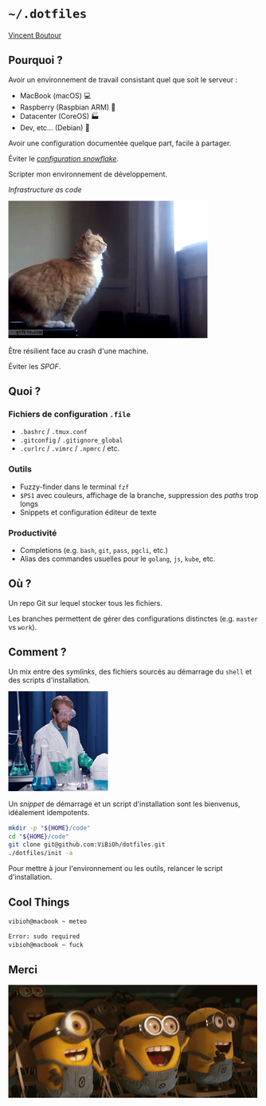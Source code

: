 # `~/.dotfiles`

[Vincent Boutour](https://vibioh.fr)


## Pourquoi ?

Avoir un environnement de travail consistant quel que soit le serveur :

* MacBook (macOS) 💻
* Raspberry (Raspbian ARM) 🍇
* Datacenter (CoreOS) 🏭
* Dev, etc... (Debian) 🚀


Avoir une configuration documentée quelque part, facile à partager.

Éviter le [_configuration snowflake_](https://martinfowler.com/bliki/SnowflakeServer.html).


Scripter mon environnement de développement.

*Infrastructure as code*


![](cat_fail.gif)

Être résilient face au crash d'une machine.

Éviter les _SPOF_.


## Quoi ?


### Fichiers de configuration `.file`

* `.bashrc` / `.tmux.conf`
* `.gitconfig` / `.gitignore_global`
* `.curlrc` / `.vimrc` / `.npmrc` / etc.


### Outils

* Fuzzy-finder dans le terminal `fzf`
* `$PS1` avec couleurs, affichage de la branche, suppression des *paths* trop longs
* Snippets et configuration éditeur de texte


### Productivité

* Completions (e.g. `bash`, `git`, `pass`, `pgcli`, etc.)
* Alias des commandes usuelles pour le `golang`, `js`, `kube`, etc.


## Où ?

Un repo Git sur lequel stocker tous les fichiers.

Les branches permettent de gérer des configurations distinctes (e.g. `master` vs `work`).


## Comment ?

Un mix entre des *symlinks*, des fichiers sourcés au démarrage du `shell` et des scripts d'installation.

![](science_clap.gif)


Un _snippet_ de démarrage et un script d'installation sont les bienvenus, idéalement idempotents.

```bash
mkdir -p "${HOME}/code"
cd "${HOME}/code"
git clone git@github.com:ViBiOh/dotfiles.git
./dotfiles/init -a
```


Pour mettre à jour l'environnement ou les outils, relancer le script d'installation.


## Cool Things

```
vibioh@macbook ~ meteo
```

```bash
Error: sudo required
vibioh@macbook ~ fuck
```


## Merci

![](minions_applause.gif)
